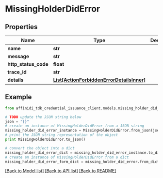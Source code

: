 # MissingHolderDidError

## Properties

| Name                 | Type                                                                              | Description | Notes      |
| -------------------- | --------------------------------------------------------------------------------- | ----------- | ---------- |
| **name**             | **str**                                                                           |             |
| **message**          | **str**                                                                           |             |
| **http_status_code** | **float**                                                                         |             |
| **trace_id**         | **str**                                                                           |             |
| **details**          | [**List[ActionForbiddenErrorDetailsInner]**](ActionForbiddenErrorDetailsInner.md) |             | [optional] |

## Example

```python
from affinidi_tdk_credential_issuance_client.models.missing_holder_did_error import MissingHolderDidError

# TODO update the JSON string below
json = "{}"
# create an instance of MissingHolderDidError from a JSON string
missing_holder_did_error_instance = MissingHolderDidError.from_json(json)
# print the JSON string representation of the object
print MissingHolderDidError.to_json()

# convert the object into a dict
missing_holder_did_error_dict = missing_holder_did_error_instance.to_dict()
# create an instance of MissingHolderDidError from a dict
missing_holder_did_error_form_dict = missing_holder_did_error.from_dict(missing_holder_did_error_dict)
```

[[Back to Model list]](../README.md#documentation-for-models) [[Back to API list]](../README.md#documentation-for-api-endpoints) [[Back to README]](../README.md)
